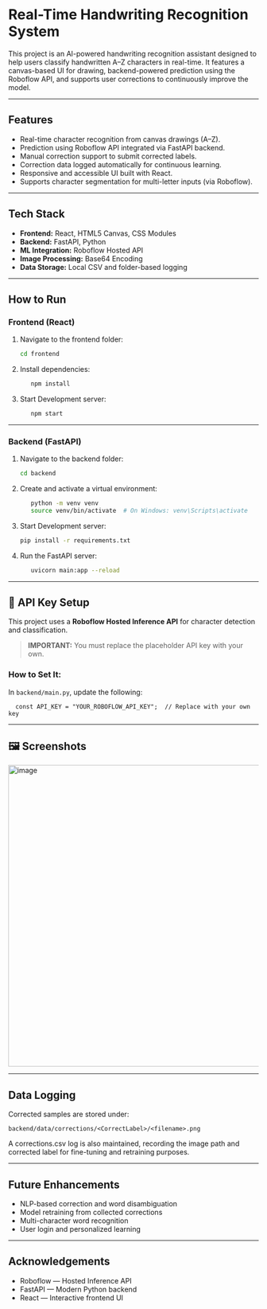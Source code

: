 # Real-Time Handwriting Recognition System

This project is an AI-powered handwriting recognition assistant designed to help users classify handwritten A–Z characters in real-time. It features a canvas-based UI for drawing, backend-powered prediction using the Roboflow API, and supports user corrections to continuously improve the model.

---

## Features

- Real-time character recognition from canvas drawings (A–Z).
- Prediction using Roboflow API integrated via FastAPI backend.
- Manual correction support to submit corrected labels.
- Correction data logged automatically for continuous learning.
- Responsive and accessible UI built with React.
- Supports character segmentation for multi-letter inputs (via Roboflow).

---

## Tech Stack

- **Frontend:** React, HTML5 Canvas, CSS Modules
- **Backend:** FastAPI, Python
- **ML Integration:** Roboflow Hosted API
- **Image Processing:** Base64 Encoding
- **Data Storage:** Local CSV and folder-based logging

---
## How to Run

### Frontend (React)

1. Navigate to the frontend folder:

   ```bash
   cd frontend

2. Install dependencies:

   ```bash
      npm install

3. Start Development server:

   ```bash
      npm start
---

### Backend (FastAPI)
1. Navigate to the backend folder:

   ```bash
   cd backend
2. Create and activate a virtual environment:

   ```bash
      python -m venv venv
      source venv/bin/activate  # On Windows: venv\Scripts\activate

3. Start Development server:

   ```bash
   pip install -r requirements.txt

4. Run the FastAPI server:

   ```bash
      uvicorn main:app --reload
---

## 🔐 API Key Setup

This project uses a **Roboflow Hosted Inference API** for character detection and classification.

> **IMPORTANT:** You must replace the placeholder API key with your own.

### How to Set It:

In `backend/main.py`, update the following:

      const API_KEY = "YOUR_ROBOFLOW_API_KEY";  // Replace with your own key   

---

## 🖼️ Screenshots

<img width="1267" height="606" alt="image" src="https://github.com/user-attachments/assets/ed52f5db-ba97-486b-a20d-884d148afde5" />


---

## Data Logging
Corrected samples are stored under:

   `backend/data/corrections/<CorrectLabel>/<filename>.png`

A corrections.csv log is also maintained, recording the image path and corrected label for fine-tuning and retraining purposes.

---
## Future Enhancements
- NLP-based correction and word disambiguation
- Model retraining from collected corrections
- Multi-character word recognition
- User login and personalized learning

---
## Acknowledgements
- Roboflow — Hosted Inference API
- FastAPI — Modern Python backend
- React — Interactive frontend UI
